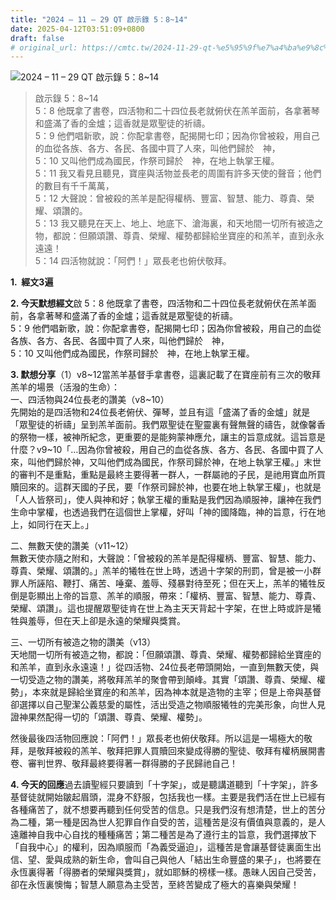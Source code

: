 ```yaml
---
title: "2024 – 11 – 29 QT 啟示錄 5：8~14"
date: 2025-04-12T03:51:09+0800
draft: false
# original_url: https://cmtc.tw/2024-11-29-qt-%e5%95%9f%e7%a4%ba%e9%8c%84-5%ef%bc%9a814
---
```


![2024 – 11 – 29 QT 啟示錄 5：8~14](/images/qt.jpg  "2024 – 11 – 29 QT 啟示錄 5：8~14")

> 啟示錄 5：8~14  
> 5：8 他既拿了書卷，四活物和二十四位長老就俯伏在羔羊面前，各拿著琴和盛滿了香的金爐；這香就是眾聖徒的祈禱。  
> 5：9 他們唱新歌，說：你配拿書卷，配揭開七印；因為你曾被殺，用自己的血從各族、各方、各民、各國中買了人來，叫他們歸於　神，  
> 5：10 又叫他們成為國民，作祭司歸於　神，在地上執掌王權。  
> 5：11 我又看見且聽見，寶座與活物並長老的周圍有許多天使的聲音；他們的數目有千千萬萬，  
> 5：12 大聲說：曾被殺的羔羊是配得權柄、豐富、智慧、能力、尊貴、榮耀、頌讚的。  
> 5：13 我又聽見在天上、地上、地底下、滄海裏，和天地間一切所有被造之物，都說：但願頌讚、尊貴、榮耀、權勢都歸給坐寶座的和羔羊，直到永永遠遠！  
> 5：14 四活物就說：「阿們！」眾長老也俯伏敬拜。

**1.  經文3遍**

**2. 今天默想經文**啟 5：8 他既拿了書卷，四活物和二十四位長老就俯伏在羔羊面前，各拿著琴和盛滿了香的金爐；這香就是眾聖徒的祈禱。  
5：9 他們唱新歌，說：你配拿書卷，配揭開七印；因為你曾被殺，用自己的血從各族、各方、各民、各國中買了人來，叫他們歸於　神，  
5：10 又叫他們成為國民，作祭司歸於　神，在地上執掌王權。

**3. 默想分享**（1）v8~12當羔羊基督手拿書卷，這裏記載了在寶座前有三次的敬拜羔羊的場景（活潑的生命）：  
一、四活物與24位長老的讚美（v8~10）  
先開始的是四活物和24位長老俯伏、彈琴，並且有這「盛滿了香的金爐」就是「眾聖徒的祈禱」呈到羔羊面前。我們眾聖徒在聖靈裏有聲無聲的禱告，就像馨香的祭物一樣，被神所紀念，更重要的是能夠蒙神應允，讓主的旨意成就。這旨意是什麼？v9~10「…因為你曾被殺，用自己的血從各族、各方、各民、各國中買了人來，叫他們歸於神，又叫他們成為國民，作祭司歸於神，在地上執掌王權。」末世的審判不是重點，重點是最終主要得著一群人，一群屬祂的子民，是祂用寶血所買贖回來的。這群天國的子民，要「作祭司歸於神，也要在地上執掌王權」，也就是「人人皆祭司」，使人與神和好；執掌王權的重點是我們因為順服神，讓神在我們生命中掌權，也透過我們在這個世上掌權，好叫「神的國降臨，神的旨意，行在地上，如同行在天上。」

二、無數天使的讚美（v11~12）  
無數天使亦隨之附和，大聲說：「曾被殺的羔羊是配得權柄、豐富、智慧、能力、尊貴、榮耀、頌讚的。」羔羊的犧牲在世上時，透過十字架的刑罰，曾是被一小群罪人所誣陷、鞭打、痛苦、唾棄、羞辱、殘暴對待至死；但在天上，羔羊的犧牲反倒是彰顯出上帝的旨意、羔羊的順服，帶來：「權柄、豐富、智慧、能力、尊貴、榮耀、頌讚」。這也提醒眾聖徒肯在世上為主天天背起十字架，在世上時或許是犧牲與羞辱，但在天上卻是永遠的榮耀與獎賞。

三、一切所有被造之物的讚美（v13）  
天地間一切所有被造之物，都說：「但願頌讚、尊貴、榮耀、權勢都歸給坐寶座的和羔羊，直到永永遠遠！」從四活物、24位長老帶頭開始，一直到無數天使，與一切受造之物的讚美，將敬拜羔羊的聚會帶到顛峰。其實「頌讚、尊貴、榮耀、權勢」，本來就是歸給坐寶座的和羔羊，因為神本就是造物的主宰；但是上帝與基督卻選擇以自己聖潔公義慈愛的屬性，活出受造之物順服犧牲的完美形象，向世人見證神果然配得一切的「頌讚、尊貴、榮耀、權勢」。

然後最後四活物回應說：「阿們！」眾長老也俯伏敬拜。所以這是一場極大的敬拜，是敬拜被殺的羔羊、敬拜把罪人買贖回來變成得勝的聖徒、敬拜有權柄展開書卷、審判世界、敬拜最終要得著一群得勝的子民歸祂自己！

**4. 今天的回應**過去讀聖經只要讀到「十字架」，或是聽講道聽到「十字架」，許多基督徒就開始皺起眉頭，混身不舒服，包括我也一樣。主要是我們活在世上已經有各種痛苦了，就不想要再聽到任何受苦的信息。只是我們沒有想清楚，世上的苦分為二種，第一種是因為世人犯罪自作自受的苦，這種苦是沒有價值與意義的，是人遠離神自我中心自找的種種痛苦；第二種苦是為了遵行主的旨意，我們選擇放下「自我中心」的權利，因為順服而「為義受逼迫」，這種苦是會讓基督徒裏面生出信、望、愛與成熟的新生命，會叫自己與他人「結出生命豐盛的果子」，也將要在永恆裏得著「得勝者的榮耀與獎賞」，就如耶穌的榜樣一樣。愚昧人因自己受苦，卻在永恆裏懊悔；智慧人願意為主受苦，至終苦變成了極大的喜樂與榮耀！